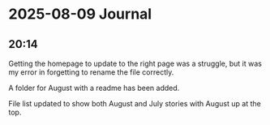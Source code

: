 # 2025-08-09 Journal

## 20:14

Getting the homepage to update to the right page was a struggle, but it was my error in forgetting to rename the file correctly.

A folder for August with a readme has been added.

File list updated to show both August and July stories with August up at the top.

